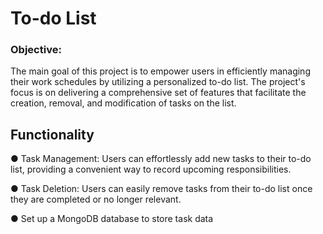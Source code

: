
# To-do List


### Objective: 
The main goal of this project is to empower users in efficiently managing their work schedules by
utilizing a personalized to-do list. The project's focus is on delivering a comprehensive set of features that
facilitate the creation, removal, and modification of tasks on the list.

## Functionality
● Task Management: Users can effortlessly add new tasks to their to-do list, providing a convenient way to record
upcoming responsibilities.

● Task Deletion: Users can easily remove tasks from their to-do list once they are completed or no longer
relevant.

● Set up a MongoDB database to store task data
